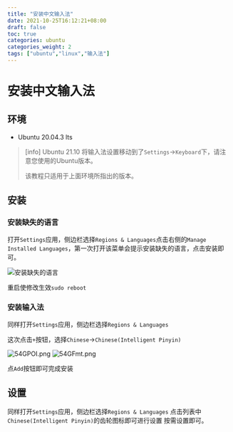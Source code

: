 ```yaml
---
title: "安装中文输入法"
date: 2021-10-25T16:12:21+08:00
draft: false
toc: true
categories: ubuntu
categories_weight: 2
tags: ["ubuntu","linux","输入法"]
---
```

# 安装中文输入法

## 环境

* Ubuntu 20.04.3 lts

> [info]
> Ubuntu 21.10 将输入法设置移动到了`Settings`->`Keyboard`下，请注意您使用的Ubuntu版本。
>
> 该教程只适用于上面环境所指出的版本。

## 安装

### 安装缺失的语言

打开`Settings`应用，侧边栏选择`Regions & Languages`点击右侧的`Manage Installed Languages`，第一次打开该菜单会提示安装缺失的语言，点击安装即可。

![安装缺失的语言](https://z3.ax1x.com/2021/10/25/54AUlF.png)

重启使修改生效`sudo reboot`

### 安装输入法

同样打开`Settings`应用，侧边栏选择`Regions & Languages`

这次点击`+`按钮，选择`Chinese`->`Chinese(Intelligent Pinyin)`

![54GPOI.png](https://z3.ax1x.com/2021/10/25/54GPOI.png)
![54GFmt.png](https://z3.ax1x.com/2021/10/25/54GFmt.png)

点`Add`按钮即可完成安装

## 设置

同样打开`Settings`应用，侧边栏选择`Regions & Languages`
点击列表中`Chinese(Intelligent Pinyin)`的齿轮图标即可进行设置
按需设置即可。
